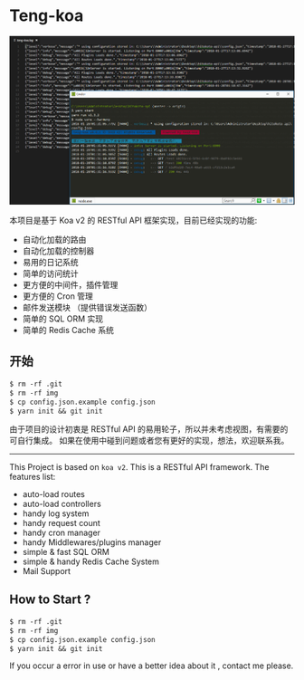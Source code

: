 # Teng-koa

![alt](./img/screenshot.png)

本项目是基于 Koa v2 的 RESTful API 框架实现，目前已经实现的功能:
* 自动化加载的路由
* 自动化加载的控制器
* 易用的日记系统
* 简单的访问统计
* 更方便的中间件，插件管理
* 更方便的 Cron 管理
* 邮件发送模块 （提供错误发送函数）
* 简单的 SQL ORM 实现
* 简单的 Redis Cache 系统


## 开始
```
$ rm -rf .git
$ rm -rf img
$ cp config.json.example config.json
$ yarn init && git init
``` 

由于项目的设计初衷是 RESTful API 的易用轮子，所以并未考虑视图，有需要的可自行集成。
如果在使用中碰到问题或者您有更好的实现，想法，欢迎联系我。

-----------------------------

This Project is based on `koa v2`. This is a RESTful API framework.
The features list:
* auto-load routes
* auto-load controllers
* handy log system
* handy request count
* handy cron manager
* handy Middlewares/plugins manager
* simple & fast SQL ORM
* simple & handy Redis Cache System
* Mail Support

## How to Start ?
```
$ rm -rf .git
$ rm -rf img
$ cp config.json.example config.json
$ yarn init && git init
``` 

If you occur a error in use or have a better idea about it , contact me please. 

